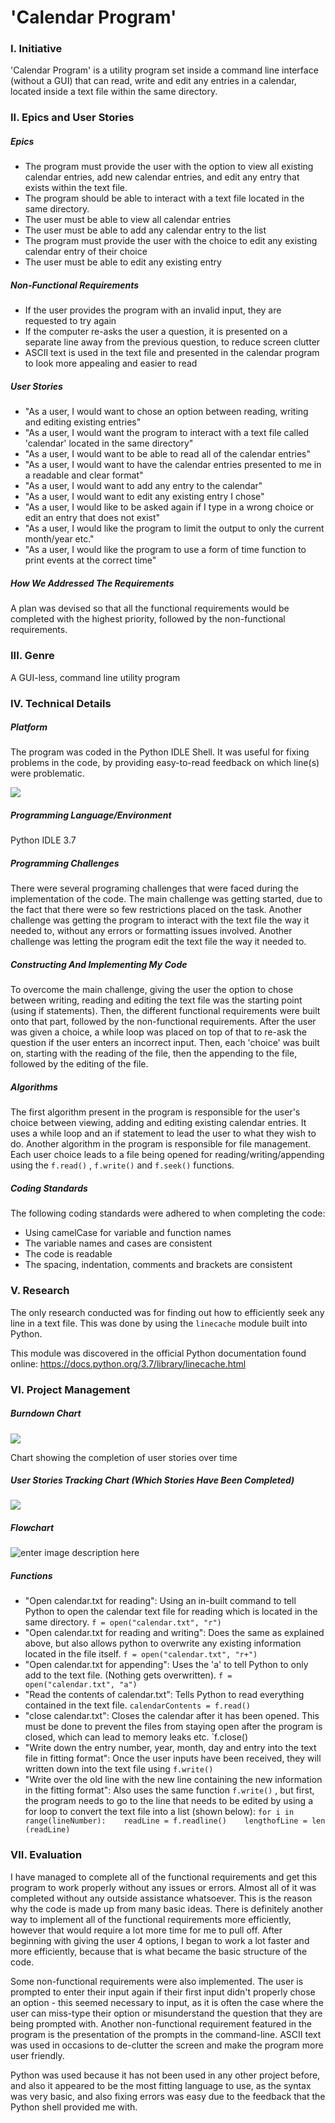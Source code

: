 # 'Calendar Program'

### I. Initiative

'Calendar Program' is a utility program set inside a command line interface (without a GUI) that can read, write and edit any entries in a calendar, located inside a text file within the same directory.

### II. Epics and User Stories

##### Epics

 - The program must provide the user with the option to view all existing calendar entries, add new calendar entries, and edit any entry that exists within the text file.
 - The program should be able to interact with a text file located in the same directory.
 - The user must be able to view all calendar entries 
 - The user must be able to add any calendar entry to the list
 - The program must provide the user with the choice to edit any existing calendar entry of their choice
 - The user must be able to edit any existing entry

##### Non-Functional Requirements

 - If the user provides the program with an invalid input, they are requested to try again
 - If the computer re-asks the user a question, it is presented on a separate line away from the previous question, to reduce screen clutter
 - ASCII text is used in the text file and presented in the calendar program to look more appealing and easier to read

##### User Stories

 - "As a user, I would want to chose an option between reading, writing and editing existing entries"
 - "As a user, I would want the program to interact with a text file called 'calendar' located in the same directory"
 - "As a user, I would want to be able to read all of the calendar entries"
 - "As a user, I would want to have the calendar entries presented to me in a readable and clear format"
 - "As a user, I would want to add any entry to the calendar"
 - "As a user, I would want to edit any existing entry I chose"
 - "As a user, I would like to be asked again if I type in a wrong choice or edit an entry that does not exist"
 - "As a user, I would like the program to limit the output to only the current month/year etc."
 - "As a user, I would like the program to use a form of time function to print events at the correct time"

##### How We Addressed The Requirements

A plan was devised so that all the functional requirements would be completed with the highest priority, followed by the non-functional requirements.

### III. Genre

A GUI-less, command line utility program

### IV. Technical Details

##### Platform

The program was coded in the Python IDLE Shell. It was useful for fixing problems in the code, by providing   easy-to-read feedback on which line(s) were problematic.

![
](https://i.imgur.com/UDDuj6h.png)

##### Programming Language/Environment

Python IDLE 3.7

##### Programming Challenges

There were several programing challenges that were faced during the implementation of the code. The main challenge was getting started, due to the fact that there were so few restrictions placed on the task. Another challenge was getting the program to interact with the text file the way it needed to, without any errors or formatting issues involved. Another challenge was letting the program edit the text file the way it needed to.
 
##### Constructing And Implementing My Code

To overcome the main challenge, giving the user the option to chose between writing, reading and editing the text file was the starting point (using if statements). Then, the different functional requirements were built onto that part, followed by the non-functional requirements. After the user was given a choice, a while loop was placed on top of that to re-ask the question if the user enters an incorrect input. Then, each 'choice' was built on, starting with the reading of the file, then the appending to the file, followed by the editing of the file.

##### Algorithms

The first algorithm present in the program is responsible for the user's choice between viewing, adding and editing existing calendar entries. It uses a while loop and an if statement to lead the user to what they wish to do.
Another algorithm in the program is responsible for file management. Each user choice leads to a file being opened for reading/writing/appending using the `f.read()` , `f.write()` and `f.seek()` functions.
 
##### Coding Standards 
The following coding standards were adhered to when completing the code:

-   Using camelCase for variable and function names
-   The variable names and cases are consistent
-   The code is readable
-   The spacing, indentation, comments and brackets are consistent

### V. Research

The only research conducted was for finding out how to efficiently seek any line in a text file. This was done by using the `linecache` module built into Python. 

This module was discovered in the official Python documentation found online: https://docs.python.org/3.7/library/linecache.html

### VI. Project Management

##### Burndown Chart

![](https://i.imgur.com/sasXhWB.jpg)

Chart showing the completion of user stories over time

##### User Stories Tracking Chart (Which Stories Have Been Completed)

![](https://i.imgur.com/9vpVP0p.jpg)

##### Flowchart

![enter image description here](https://i.imgur.com/l7wfmDO.jpg)

##### Functions

 - "Open calendar.txt for reading": Using an in-built command to tell Python to open the calendar text file for reading which is located in the same directory. `f = open("calendar.txt", "r")` 
 - "Open calendar.txt for reading and writing": Does the same as explained above, but also allows python to overwrite any existing information located in the file itself. `f = open("calendar.txt", "r+")`
 - "Open calendar.txt for appending": Uses the 'a' to tell Python to only add to the text file. (Nothing gets overwritten). `f = open("calendar.txt", "a")`
 - "Read the contents of calendar.txt": Tells Python to read everything contained in the text file. `calendarContents = f.read()`
 - "close calendar.txt": Closes the calendar after it has been opened. This must be done to prevent the files from staying open after the program is closed, which can lead to memory leaks etc. `f.close()
 - "Write down the entry number, year, month, day and entry into the text file in fitting format": Once the user inputs have been received, they will written down into the text file using `f.write()`
 - "Write over the old line with the new line containing the new information in the fitting format": Also uses the same function `f.write()` , but first, the program needs to go to the line that needs to be edited by using a for loop to convert the text file into a list (shown below): 
`for i in range(lineNumber):    readLine = f.readline()    lengthofLine = len (readLine)`

### VII. Evaluation

I have managed to complete all of the functional requirements and get this program to work properly without any issues or errors. Almost all of it was completed without any outside assistance whatsoever. This is the reason why the code is made up from many basic ideas. There is definitely another way to implement all of the functional requirements more efficiently, however that would require a lot more time for me to pull off.
After beginning with giving the user 4 options, I began to work a lot faster and more efficiently, because that is what became the basic structure of the code. 

Some non-functional requirements were also implemented. The user is prompted to enter their input again if their first input didn't properly chose an option -  this seemed necessary to input, as it is often the case where the user can miss-type their option or misunderstand the question that they are being prompted with. Another non-functional requirement featured in the program is the presentation of the prompts in the command-line. ASCII text was used in occasions to de-clutter the screen and make the program more user friendly.

Python was used because it has not been used in any other project before, and also it appeared to be the most fitting language to use, as the syntax was very basic, and also fixing errors was easy due to the feedback that the Python shell provided me with.

